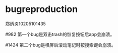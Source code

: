 # bugreproduction
郑炳炎10205101435



#982   第一个bug是双击trash的恢复按钮后app会崩溃。  
  
  
#1424  第二个bug是横屏后滚动笔记时按搜索键会崩溃。


